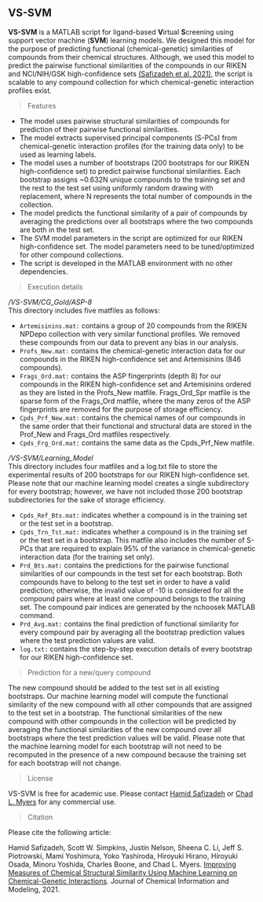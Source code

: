## VS-SVM

**VS-SVM** is a MATLAB script for ligand-based **V**irtual **S**creening using support vector machine (**SVM**) learning models. We designed this model for the purpose of predicting functional (chemical-genetic) similarities of compounds from their chemical structures. Although, we used this model to predict the pairwise functional similarities of the compounds in our RIKEN and NCI/NIH/GSK high-confidence sets [(Safizadeh et al. 2021)](https://pubs.acs.org/doi/10.1021/acs.jcim.0c00993), the script is scalable to any compound collection for which chemical-genetic interaction profiles exist.

> Features

- The model uses pairwise structural similarities of compounds for prediction of their pairwise functional similarities.
- The model extracts supervised principal components (S-PCs) from chemical-genetic interaction profiles (for the training data only) to be used as learning labels.
-	The model uses a number of bootstraps (200 bootstraps for our RIKEN high-confidence set) to predict pairwise functional similarities. Each bootstrap assigns ~0.632N unique compounds to the training set and the rest to the test set using uniformly random drawing with replacement, where N represents the total number of compounds in the collection.
-	The model predicts the functional similarity of a pair of compounds by averaging the predictions over all bootstraps where the two compounds are both in the test set.
-	The SVM model parameters in the script are optimized for our RIKEN high-confidence set. The model parameters need to be tuned/optimized for other compound collections.
-	The script is developed in the MATLAB environment with no other dependencies.

> Execution details

*/VS-SVM/CG_Gold/ASP-8*<br/>
This directory includes five matfiles as follows:

-	`Artemisinins.mat:` contains a group of 20 compounds from the RIKEN NPDepo collection with very similar functional profiles. We removed these compounds from our data to prevent any bias in our analysis.
-	`Profs_New.mat:` contains the chemical-genetic interaction data for our compounds in the RIKEN high-confidence set and Artemisinins (846 compounds). 
-	`Frags_Ord.mat:` contains the ASP fingerprints (depth 8) for our compounds in the RIKEN high-confidence set and Artemisinins ordered as they are listed in the Profs_New matfile. Frags_Ord_Spr matfile is the sparse form of the Frags_Ord matfile, where the many zeros of the ASP fingerprints are removed for the purpose of storage efficiency.
-	`Cpds_Prf_New.mat:` contains the chemical names of our compounds in the same order that their functional and structural data are stored in the Prof_New and Frags_Ord matfiles respectively.
-	`Cpds_Frg_Ord.mat:` contains the same data as the Cpds_Prf_New matfile.

*/VS-SVM/Learning_Model*<br/>
This directory includes four matfiles and a log.txt file to store the experimental results of 200 bootstraps for our RIKEN high-confidence set. Please note that our machine learning model creates a single subdirectory for every bootstrap; however, we have not included those 200 bootstrap subdirectories for the sake of storage efficiency.

-	`Cpds_Ref_Bts.mat:` indicates whether a compound is in the training set or the test set in a bootstrap.
-	`Cpds_Trn_Tst.mat:` indicates whether a compound is in the training set or the test set in a bootstrap. This matfile also includes the number of S-PCs that are required to explain 95% of the variance in chemical-genetic interaction data (for the training set only).
-	`Prd_Bts.mat:` contains the predictions for the pairwise functional similarities of our compounds in the test set for each bootstrap. Both compounds have to belong to the test set in order to have a valid prediction; otherwise, the invalid value of -10 is considered for all the compound pairs where at least one compound belongs to the training set. The compound pair indices are generated by the nchoosek MATLAB command.
-	`Prd_Avg.mat:` contains the final prediction of functional similarity for every compound pair by averaging all the bootstrap prediction values where the test prediction values are valid.
-	`log.txt:` contains the step-by-step execution details of every bootstrap for our RIKEN high-confidence set.  

> Prediction for a new/query compound

The new compound should be added to the test set in all existing bootstraps. Our machine learning model will compute the functional similarity of the new compound with all other compounds that are assigned to the test set in a bootstrap. The functional similarities of the new compound with other compounds in the collection will be predicted by averaging the functional similarities of the new compound over all bootstraps where the test prediction values will be valid. Please note that the machine learning model for each bootstrap will not need to be recomputed in the presence of a new compound because the training set for each bootstrap will not change.

> License

VS-SVM is free for academic use. Please contact [Hamid Safizadeh](mailto:hamid@umn.edu) or [Chad L. Myers](mailto:chadm@umn.edu) for any commercial use.

> Citation

Please cite the following article:

Hamid Safizadeh, Scott W. Simpkins, Justin Nelson, Sheena C. Li, Jeff S. Piotrowski, Mami Yoshimura, Yoko Yashiroda, Hiroyuki Hirano, Hiroyuki Osada, Minoru Yoshida, Charles Boone, and Chad L. Myers. [Improving Measures of Chemical Structural Similarity Using Machine Learning on Chemical-Genetic Interactions](https://pubs.acs.org/doi/10.1021/acs.jcim.0c00993). Journal of Chemical Information and Modeling, 2021.
